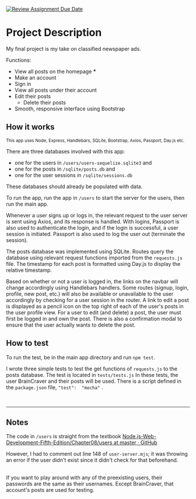 [![Review Assignment Due Date](https://classroom.github.com/assets/deadline-readme-button-24ddc0f5d75046c5622901739e7c5dd533143b0c8e959d652212380cedb1ea36.svg)](https://classroom.github.com/a/UhjvXb1X)


# Project Description

My final project is my take on classified newspaper ads. 

Functions:
- View all posts on the homepage <b>*</b> 
- Make an account
- Sign in
- View all posts under their account
- Edit their posts
	- Delete their posts
- Smooth, responsive interface using Bootstrap


## How it works
<sup>This app uses Node, Express, Handlebars, SQLite, Bootstrap, Axios, Passport, Day.js etc.</sup> 

There are three databases involved with this app: 
- one for the users in `/users/users-sequelize.sqlite3` and 
- one for the posts in `/sqlite/posts.db` and
- one for the user sessions in `/sqlite/sessions.db`

These databases should already be populated with data.

To run the app, run the app in `/users` to start the server for the users, then run the main app.

Whenever a user signs up or logs in, the relevant request to the user server is sent using Axios, and its response is handled. With logins, Passport is also used to authenticate the login, and if the login is successful, a user session is initiated. Passport is also used to log the user out (terminate the session). 

The posts database was implemented using SQLite. Routes query the database using relevant request functions imported from the `requests.js` file. The timestamp for each post is formatted using Day.js to display the relative timestamp.

Based on whether or not a user is logged in, the links on the navbar will change accordingly using Handlebars handlers. Some routes (signup, login, profile, new post, etc.) will also be available or unavailable to the user accordingly by checking for a user session in the router. A link to edit a post is displayed as a pencil icon on the top right of each of the user's posts in the user profile view. For a user to edit (and delete) a post, the user must first be logged in and own the post. There is also a confirmation modal to ensure that the user actually wants to delete the post.

## How to test
To run the test, be in the main app directory and run `npm test`.

I wrote three simple tests to test the get functions of `requests.js` to the posts database. The test is located in `tests/tests.js` In these tests, the user BrainCraver and their posts will be used. There is a script defined in the `package.json` file, `"test":  "mocha"` .

<br>

___
## Notes

The code in `/users`  is straight from the textbook [Node.js-Web-Development-Fifth-Edition/Chapter08/users at master · GitHub](https://github.com/PacktPublishing/Node.js-Web-Development-Fifth-Edition/tree/master/Chapter08/users)

However, I had to comment out line 148 of `user-server.mjs`; it was throwing an error if the user didn't exist since it didn't check for that beforehand.

<br>
If you want to play around with any of the preexisting users, their passwords are the same as their usernames. Except BrainCraver, that account's posts are used for testing.

<br>
<br>
<br>